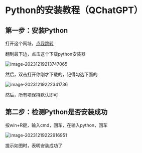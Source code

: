 # Python的安装教程（QChatGPT）

## 第一步：安装Python

打开这个网址，[点我跳转](https://www.python.org/downloads/release/python-3109/)

翻到最下边，点击这个下载python安装器

![image-20231219213747065](/assets/image/python_1.png)

然后，双击打开你刚才下载的，记得勾选下面的

![image-20231219222341736](/assets/image/python_2.png)

然后，所有项保持默认即可

## 第二步：检测Python是否安装成功

按win+R键，输入cmd，回车，在输入python，回车

![image-20231219222916951](/assets/image/python_3.png)

提示如图时，表明安装成功了